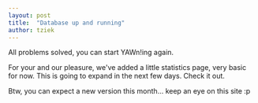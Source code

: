 ```yaml
---
layout: post
title:  "Database up and running"
author: tziek
---
```

All problems solved, you can start YAWn!ing again. 

For your and our pleasure, we've added a little statistics page, very basic for now. This is going to expand in the next few days. 
Check it out. 

Btw, you can expect a new version this month... keep an eye on this site :p
